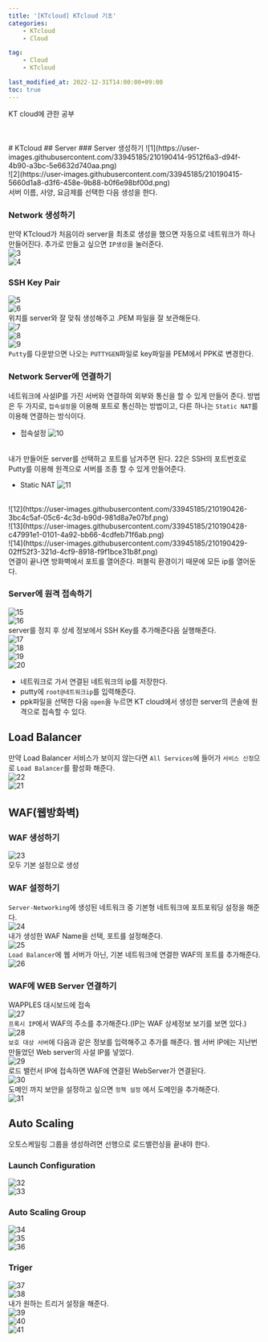 ```yaml
---
title: '[KTcloud] KTcloud 기초'
categories:
    - KTcloud
    - Cloud

tag:
    - Cloud
    - KTcloud

last_modified_at: 2022-12-31T14:00:00+09:00
toc: true
---
```

KT cloud에 관한 공부<br/>

 <br/>

 <br/>
# KTcloud
## Server
### Server 생성하기
![1](https://user-images.githubusercontent.com/33945185/210190414-9512f6a3-d94f-4b90-a3bc-5e6632d740aa.png)
<br/>
![2](https://user-images.githubusercontent.com/33945185/210190415-5660d1a8-d3f6-458e-9b88-b0f6e98bf00d.png)
<br/>
서버 이름, 사양, 요금제를 선택한 다음 생성을 한다.<br/>

### Network 생성하기
만약 KTcloud가 처음이라 server을 최초로 생성을 했으면 자동으로 네트워크가 하나 만들어진다. 추가로 만들고 싶으면 `IP생성`을 눌러준다.<br/>
![3](https://user-images.githubusercontent.com/33945185/210190416-1696273d-9d43-437c-bb06-78affd788757.png)
<br/>
![4](https://user-images.githubusercontent.com/33945185/210190418-a19c4424-d408-4fe2-9d57-8c75e039d4cc.png)
<br/>

### SSH Key Pair
![5](https://user-images.githubusercontent.com/33945185/210190419-b3d063b8-d8cb-42ad-9afc-eb0eb1510a53.png)
<br/>
![6](https://user-images.githubusercontent.com/33945185/210190420-ac642082-8189-426d-b926-68dadc6f0ad0.png)
<br/>
위치를 server와 잘 맞춰 생성해주고 .PEM 파일을 잘 보관해둔다.<br/>
![7](https://user-images.githubusercontent.com/33945185/210190421-3a862eaf-4ca0-4a20-b4ca-d5fd693980c2.png)
<br/>
![8](https://user-images.githubusercontent.com/33945185/210190422-51eac7e8-7b93-446f-aa91-2b0f74142447.png)
<br/>
![9](https://user-images.githubusercontent.com/33945185/210190423-1fb4c362-7224-48f3-9796-148ec692d058.png)
<br/>
`Putty`를 다운받으면 나오는 `PUTTYGEN`파일로 key파일을 PEM에서 PPK로 변경한다.<br/>

### Network Server에 연결하기
네트워크에 사설IP를 가진 서버와 연결하여 외부와 통신을 할 수 있게 만들어 준다. 방법은 두 가지로, `접속설정`을 이용해 포트로 통신하는 방법이고, 다른 하나는 `Static NAT`를 이용해 연결하는 방식이다.
- 접속설정
    ![10](https://user-images.githubusercontent.com/33945185/210190424-5e34500f-25b3-4353-a667-d58346bd88c0.png)
<br/>
    내가 만들어둔 server를 선택하고 포트를 남겨주면 된다. 22은 SSH의 포트번호로 Putty를 이용해 원격으로 서버를 조종 할 수 있게 만들어준다.

- Static NAT
    ![11](https://user-images.githubusercontent.com/33945185/210190425-9e8e41cf-d9ad-4ba4-ab01-fa6006c375c7.png)
<br/>
    ![12](https://user-images.githubusercontent.com/33945185/210190426-3bc4c5af-05c6-4c3d-b90d-981d8a7e07bf.png)
<br/>
    ![13](https://user-images.githubusercontent.com/33945185/210190428-c47991e1-0101-4a92-bb66-4cdfeb71f6ab.png)
<br/>
    ![14](https://user-images.githubusercontent.com/33945185/210190429-02ff52f3-321d-4cf9-8918-f9f1bce31b8f.png)
<br/>
    연결이 끝나면 방화벽에서 포트를 열어준다. 퍼블릭 환경이기 때문에 모든 ip를 열어둔다.<br/>

### Server에 원격 접속하기
![15](https://user-images.githubusercontent.com/33945185/210190430-f31bbb86-7774-4a67-8a39-99fb93c8e410.png)
<br/>
![16](https://user-images.githubusercontent.com/33945185/210190432-4c07f4cb-4d30-436f-961d-7fbf4db7ea09.png)
<br/>
server를 정지 후 상세 정보에서 SSH Key를 추가해준다음 실행해준다.<br/>
![17](https://user-images.githubusercontent.com/33945185/210190433-1540eec6-6f8b-4cbf-8354-45a83a49e123.png)
<br/>
![18](https://user-images.githubusercontent.com/33945185/210190434-3a7f804c-c1a2-4158-ae13-fad23bff9c89.png)
<br/>
![19](https://user-images.githubusercontent.com/33945185/210190435-09252947-a508-45d5-a3bc-861759f911c2.png)
<br/>
![20](https://user-images.githubusercontent.com/33945185/210190436-2eda255b-6126-44af-ad3a-c96dd71c7a9c.png)
<br/>
- 네트워크로 가서 연결된 네트워크의 ip를 저장한다.
- putty에 `root@네트워크ip`를 입력해준다.
- ppk파일을 선택한 다음 `open`을 누르면 KT cloud에서 생성한 server의 콘솔에 원격으로 접속할 수 있다.

## Load Balancer
만약 Load Balancer 서비스가 보이지 않는다면 `All Services`에 들어가 `서비스 신청`으로 `Load Balancer`를 활성화 해준다.<br/>
![22](https://user-images.githubusercontent.com/33945185/210190440-5eb80241-6894-4a21-80bd-de7b541ff428.png)
<br/>
![21](https://user-images.githubusercontent.com/33945185/210190438-b4e63dfe-e48c-44bd-82d7-1671a92dafbf.png)
<br/>

## WAF(웹방화벽)
### WAF 생성하기
![23](https://user-images.githubusercontent.com/33945185/210190442-3f3c2fc1-4b61-45e8-a8f1-389d92596c13.png)
<br/>
모두 기본 설정으로 생성<br/>

### WAF 설정하기
`Server-Networking`에 생성된 네트워크 중 기본형 네트워크에 포트포워딩 설정을 해준다.<br/>
![24](https://user-images.githubusercontent.com/33945185/210190444-ff595856-df72-4a32-83be-427c986d0742.png)
<br/>
내가 생성한 WAF Name을 선택, 포트를 설정해준다.<br/>
![25](https://user-images.githubusercontent.com/33945185/210190445-223bd7ac-5321-4c9f-98de-5c445860b63b.png)
<br/>
`Load Balancer`에 웹 서버가 아닌, 기본 네트워크에 연결한 WAF의 포트를 추가해준다.
![26](https://user-images.githubusercontent.com/33945185/210190447-ec512fd6-23e9-4c5b-8141-44145621e327.png)
<br/>

### WAF에 WEB Server 연결하기
WAPPLES 대시보드에 접속<br/>
![27](https://user-images.githubusercontent.com/33945185/210190448-449a7b1a-4cd7-4048-a684-126ca8dc083c.png)
<br/>
`프록시 IP`에서 WAF의 주소를 추가해준다.(IP는 WAF 상세정보 보기를 보면 있다.)
![28](https://user-images.githubusercontent.com/33945185/210190449-4db25f16-bee6-4980-9733-20dab428ce2e.png)
<br/>
`보호 대상 서버`에 다음과 같은 정보를 입력해주고 추가를 해준다. 웹 서버 IP에는 지난번 만들었던 Web server의 사설 IP를 넣었다.<br/>
![29](https://user-images.githubusercontent.com/33945185/210190450-cc8cbb76-21f4-4651-be85-d245968e9441.png)
<br/>
로드 밸런서 IP에 접속하면 WAF에 연결된 WebServer가 연결된다.<br/>
![30](https://user-images.githubusercontent.com/33945185/210190451-a06a6c45-6872-4c68-b001-964e5aca191b.png)
<br/>
도메인 까지 보안을 설정하고 싶으면 `정책 설정` 에서 도메인을 추가해준다.<br/>
![31](https://user-images.githubusercontent.com/33945185/210190453-bc70b50c-68d8-4ef2-96b2-b1535a3485d2.png)
<br/>


## Auto Scaling
오토스케일링 그룹을 생성하려면 선행으로 로드밸런싱을 끝내야 한다.<br/>

### Launch Configuration
![32](https://user-images.githubusercontent.com/33945185/210190454-074bbcfc-ece6-4a7b-961b-b9976db606bb.png)
<br/>
![33](https://user-images.githubusercontent.com/33945185/210190456-7eb37f66-60f2-4d80-9b12-22aaa73fce26.png)
<br/>

### Auto Scaling Group
![34](https://user-images.githubusercontent.com/33945185/210190459-923184aa-725d-456c-83d2-9efe5a798de5.png)
<br/>
![35](https://user-images.githubusercontent.com/33945185/210190460-982abf83-d23d-403d-9aa1-3c17de47d4a7.png)
<br/>
![36](https://user-images.githubusercontent.com/33945185/210190461-50e07ba7-aa11-4b27-aa9d-306571975201.png)
<br/>

### Triger
![37](https://user-images.githubusercontent.com/33945185/210190463-e4bc30ea-186d-4563-b3dc-1337b5b5b0d2.png)
<br/>
![38](https://user-images.githubusercontent.com/33945185/210190466-21c48a76-e9e5-4d58-aad6-632fd19ed9be.png)
<br/>
내가 원하는 트리거 설정을 해준다.<br/>
![39](https://user-images.githubusercontent.com/33945185/210190467-14aae40d-5797-4d17-961d-cc3706ba5ab9.png)
<br/>
![40](https://user-images.githubusercontent.com/33945185/210190468-88bf3743-36f1-4398-a1bc-9e7aae85201f.png)
<br/>
![41](https://user-images.githubusercontent.com/33945185/210190469-84cd2f67-7068-412b-9f1a-f9d642922ce1.png)
<br/>
